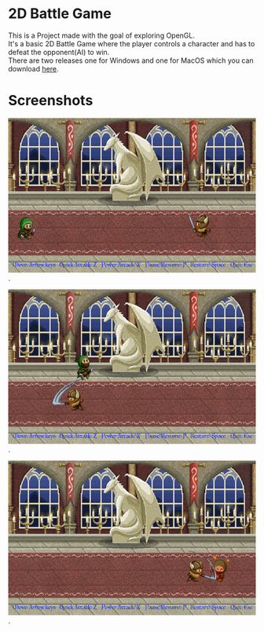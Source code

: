 # 2D Battle Game
This is a Project made with the goal of exploring OpenGL.  
It's a basic 2D Battle Game where the player controls a character and has to defeat the opponent(AI) to win.  
There are two releases one for Windows and one for MacOS which you can download [here](https://github.com/Robowizx/2DPlatformer/releases).  

# Screenshots

![game screenshot](/screenshots/screenshot_4.png).
  
![game screenshot2](/screenshots/screenshot_1.png).  
    
![game screenshot3](/screenshots/screenshot_2.png).
